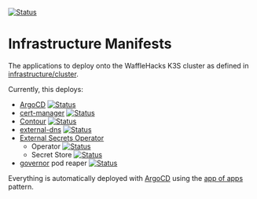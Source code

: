 [![Status](https://deploy.wafflehacks.cloud/api/badge?name=apps&revision=true)](https://deploy.wafflehacks.cloud/applications/apps)

# Infrastructure Manifests

The applications to deploy onto the WaffleHacks K3S cluster as defined in [infrastructure/cluster][].

Currently, this deploys:
- [ArgoCD][] [![Status](https://deploy.wafflehacks.cloud/api/badge?name=argocd&revision=true)](https://deploy.wafflehacks.cloud/applications/argocd)
- [cert-manager][] [![Status](https://deploy.wafflehacks.cloud/api/badge?name=cert-manager&revision=true)](https://deploy.wafflehacks.cloud/applications/cert-manager)
- [Contour][] [![Status](https://deploy.wafflehacks.cloud/api/badge?name=contour&revision=true)](https://deploy.wafflehacks.cloud/applications/contour)
- [external-dns][] [![Status](https://deploy.wafflehacks.cloud/api/badge?name=external-dns&revision=true)](https://deploy.wafflehacks.cloud/applications/external-dns)
- [External Secrets Operator][]
  - Operator [![Status](https://deploy.wafflehacks.cloud/api/badge?name=external-secrets&revision=true)](https://deploy.wafflehacks.cloud/applications/external-secrets)
  - Secret Store [![Status](https://deploy.wafflehacks.cloud/api/badge?name=secret-store&revision=true)](https://deploy.wafflehacks.cloud/applications/secret-store)
- [governor][] pod reaper [![Status](https://deploy.wafflehacks.cloud/api/badge?name=governor&revision=true)](https://deploy.wafflehacks.cloud/applications/governor)

Everything is automatically deployed with [ArgoCD][] using the [app of apps][] pattern.


[infrastructure/cluster]: https://github.com/WaffleHacks/infrastructure/tree/main/cluster
[ArgoCD]: https://argo-cd.readthedocs.io/en/stable/
[cert-manager]: https://cert-manager.io/
[Contour]: https://projectcontour.io/
[external-dns]: https://github.com/kubernetes-sigs/external-dns
[External Secrets Operator]: https://external-secrets.io/
[governor]: https://github.com/keikoproj/governor
[app of apps]: https://argo-cd.readthedocs.io/en/stable/operator-manual/cluster-bootstrapping/#app-of-apps-pattern
